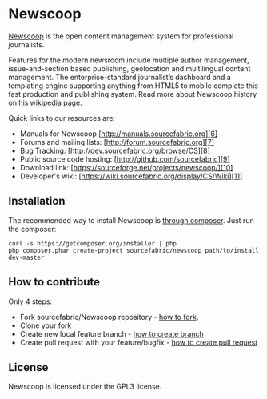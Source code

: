 Newscoop
========

[Newscoop][1] is the open content management system for professional journalists.

Features for the modern newsroom include multiple author management, issue-and-section based publishing, geolocation and multilingual content management. The enterprise-standard journalist’s dashboard and a templating engine supporting anything from HTML5 to mobile complete this fast production and publishing system. Read more about Newscoop history on his [wikipedia page][5].

Quick links to our resources are:

* Manuals for Newscoop [http://manuals.sourcefabric.org][6]
* Forums and mailing lists: [http://forum.sourcefabric.org][7]
* Bug Tracking: [http://dev.sourcefabric.org/browse/CS][8]
* Public source code hosting: [http://github.com/sourcefabric][9]
* Download link: [https://sourceforge.net/projects/newscoop/][10]
* Developer's wiki: [https://wiki.sourcefabric.org/display/CS/Wiki][11]

## Installation

The recommended way to install Newscoop is [through composer](http://getcomposer.org). 
Just run the composer:
    
    curl -s https://getcomposer.org/installer | php
    php composer.phar create-project sourcefabric/newscoop path/to/install dev-master

## How to contribute

Only 4 steps:
 
* Fork sourcefabric/Newscoop repository - [how to fork][2].
* Clone your fork
* Create new local feature branch - [how to create branch][3]
* Create pull request with your feature/bugfix - [how to create pull request][4]

## License

Newscoop is licensed under the GPL3 license.

[1]: http://www.sourcefabric.org/en/newscoop/
[2]: https://help.github.com/articles/fork-a-repo
[3]: http://learn.github.com/p/branching.html
[4]: https://help.github.com/articles/creating-a-pull-request
[5]: http://en.wikipedia.org/wiki/Newscoop
[6]: http://manuals.sourcefabric.org
[7]: http://forum.sourcefabric.org
[8]: http://dev.sourcefabric.org/browse/CS
[9]: http://github.com/sourcefabric
[10]: https://sourceforge.net/projects/newscoop/
[11]: https://wiki.sourcefabric.org/display/CS/Wiki
